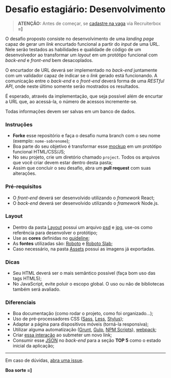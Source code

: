 # Desafio estagiário: Desenvolvimento

> **ATENÇÃO:** Antes de começar, se [cadastre na vaga](https://linxneemuchaordic.recruiterbox.com/jobs/fk0ffvx/) via Recruiterbox **=]**

O desafio proposto consiste no desenvolvimento de uma _landing page_ capaz de gerar um _link_ encurtado funcional a partir do _input_ de uma URL. Nele serão testados as habilidades e qualidade de código de um desenvolvedor ao transformar um _layout_ em um protótipo funcional com _back-end_ e _front-end_ bem desacoplados.

O encurtador de URL deverá ser implementado no _back-end_ juntamente com um validador capaz de indicar se o _link_ gerado está funcionando. A comunicação entre o _back-end_ e o _front-end_ deverá forma de uma _RESTful API_, onde neste último somente serão mostrados os resultados.

É esperado, através da implementação, que seja possível além de encurtar a URL que, ao acessá-la, o número de acessos incremente-se. 

Todas informações devem ser salvas em um banco de dados.

### Instruções

- **Forke** esse repositório e faça o desafio numa branch com o seu nome (exemplo: `nome-sobrenome`);
- Boa parte do seu objetivo é transformar esse [mockup](./Layout/Preview.jpg) em um protótipo funcional HTML/CSS/JS;
- No seu projeto, crie um diretório chamado `project`. Todos os arquivos que você criar devem estar dentro desta pasta;
- Assim que concluir o seu desafio, abra um **pull request** com suas alterações.

### Pré-requisitos

- O _front-end_ deverá ser desenvolvido utilizando o _framework_ React;
- O _back-end_ deverá ser desenvolvido utilizando o _framework_ Node.js.

### Layout

- Dentro da pasta [Layout](./Layout) possui um arquivo [psd](./Layout/Layout.psd) e [jpg](./Layout/Preview.jpg), use-os como referência para desenvolver o protótipo;
- Use as **cores** definidas no [guideline](./Layout/Guideline-color.jpg);
- As **fontes** utilizadas são: [Roboto](https://www.google.com/fonts/specimen/Roboto) e [Roboto Slab](https://www.google.com/fonts/specimen/Roboto+Slab);
- Caso necessário, na pasta [Assets](./Assets) possui as imagens já exportadas.

### Dicas

- Seu HTML deverá ser o mais semântico possível (faça bom uso das tags HTML5);
- No JavaScript, evite poluir o escopo global. O uso ou não de bibliotecas também será avaliado.


### Diferenciais

- Boa documentação (como rodar o projeto, como foi organizado...);
- Uso de pré-processadores CSS ([Sass](http://sass-lang.com), [Less](http://lesscss.org), [Stylus](http://stylus-lang.com));
- Adaptar a página para dispositivos móveis (torná-la responsiva);
- Utilizar alguma automatização ([Grunt](http://gruntjs.com), [Gulp](http://gulpjs.com), [NPM Scripts](https://docs.npmjs.com/misc/scripts)), [webpack](https://webpack.js.org/);
- Criar [essa interação](./Layout/Shortener-interaction.gif) ao submeter um novo link;
- Consumir esse [JSON](./Assets/urls.json) no _back-end_ para a seção **TOP 5** como o estado inicial da aplicação;

---

Em caso de dúvidas, [abra uma issue](https://github.com/chaordic/developer-intern-challenge/issues).

**Boa sorte =]**
